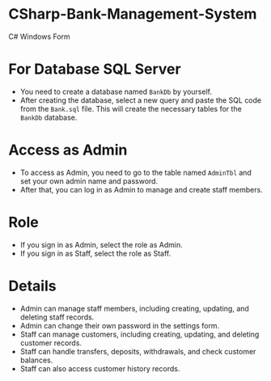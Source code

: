 # CSharp-Bank-Management-System
C# Windows Form

# For Database SQL Server
- You need to create a database named `BankDb` by yourself.
- After creating the database, select a new query and paste the SQL code from the `Bank.sql` file. This will create the necessary tables for the `BankDb` database.

# Access as Admin
- To access as Admin, you need to go to the table named `AdminTbl` and set your own admin name and password.
- After that, you can log in as Admin to manage and create staff members.

# Role
- If you sign in as Admin, select the role as Admin.
- If you sign in as Staff, select the role as Staff.

# Details
- Admin can manage staff members, including creating, updating, and deleting staff records.
- Admin can change their own password in the settings form.
- Staff can manage customers, including creating, updating, and deleting customer records.
- Staff can handle transfers, deposits, withdrawals, and check customer balances.
- Staff can also access customer history records.